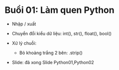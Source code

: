 # Buổi 01: Làm quen Python

- Nhập / xuất
- Chuyển đổi kiểu dữ liệu: int(), str(), float(), bool()
- Xử lý chuỗi:

  - Bỏ khoảng trắng 2 bên: .strip()

- Slide: đã xong Slide Python01,Python02
